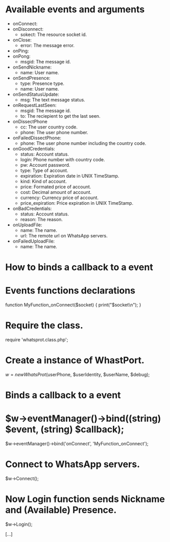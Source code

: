 Available events and arguments
==============================
- onConnect:
- onDisconnect:
  - sokect: The resource socket id.
- onClose:
  - error: The message error.
- onPing:
- onPong:
  - msgid: The message id.
- onSendNickname:
  - name: User name.
- onSendPresence:
   - type: Presence type.
   - name: User name.
- onSendStatusUpdate:
   - msg: The text message status.
- onRequestLastSeen:
   - msgid: The message id.
   - to: The reciepient to get the last seen.
- onDissectPhone
   - cc: The user country code.
   - phone: The user phone number.
- onFailedDissectPhone:
   - phone: The user phone number including the country code.
- onGoodCredentials:
   - status: Account status.
   - login: Phone number with country code.
   - pw: Account password.
   - type: Type of account.
   - expiration: Expiration date in UNIX TimeStamp.
   - kind: Kind of account.
   - price: Formated price of account.
   - cost: Decimal amount of account.
   - currency: Currency price of account.
   - price_expiration: Price expiration in UNIX TimeStamp.
- onBadCredentials:
   - status: Account status.
   - reason: The reason.
- onUploadFile:
   - name: The name.
   - url: The remote url on WhatsApp servers.
- onFailedUploadFile:
   - name: The name.

How to binds a callback to a event
==================================

# Events functions declarations
function MyFunction_onConnect($socket) {
    print("$socket\n");
}

# Require the class.
require 'whatsprot.class.php';

# Create a instance of WhastPort.
$w = new WhatsProt($userPhone, $userIdentity, $userName, $debug);

# Binds a callback to a event
# $w->eventManager()->bind((string) $event, (string) $callback);
$w->eventManager()->bind('onConnect', 'MyFunction_onConnect');

# Connect to WhatsApp servers.
$w->Connect();
# Now Login function sends Nickname and (Available) Presence.
$w->Login();

[...]
